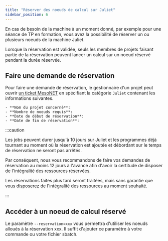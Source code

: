 ```yaml
---
title: "Réserver des noeuds de calcul sur Juliet"
sidebar_position: 6
---
```


En cas de besoin de la machine à un moment donné, par exemple pour une séance de TP en formation, vous avez la possibilité de réserver un ou plusieurs noeuds de la machine Juliet. 

Lorsque la réservation est validée, seuls les membres de projets faisant partie de la réservation peuvent lancer un calcul sur un noeud réservé pendant la durée réservée.

## Faire une demande de réservation

Pour faire une demande de réservation, le gestionnaire d'un projet peut ouvrir [un ticket MesoNET](https://tickets.mesonet.fr) en spécifiant la catégorie `Juliet` contenant les informations suivantes.

```
- **Nom du projet concerné**:
- **Nombre de noeuds requis**:
- **Date de début de réservation**:
- **Date de fin de réservation**:
```

:::caution

Les jobs peuvent durer jusqu'à 10 jours sur Juliet et les programmes déjà tournant au moment où la réservation est ajoutée et débordant sur le temps de réservation ne seront pas arrêtés. 

Par conséquent, nous vous recommandons de faire vos demandes de réservation au moins 12 jours à l'avance afin d'avoir la certitude de disposer de l'intégralité des ressources réservées. 

Les réservations faites plus tard seront traitées, mais sans garantie que vous disposerez de l'intégralité des ressources au moment souhaité.

:::
## Accéder à un noeud de calcul réservé

Le paramètre `--reservation=xxx` vous permettra d'utiliser les noeuds alloués à la réservation xxx. Il suffit d'ajouter ce paramètre à votre commande ou votre fichier sbatch.

